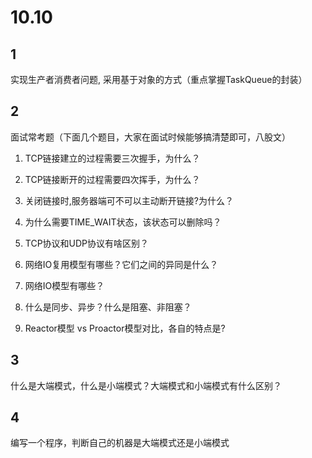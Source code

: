 # 10.10

## 1

实现生产者消费者问题, 采用基于对象的方式（重点掌握TaskQueue的封装）

## 2

面试常考题（下面几个题目，大家在面试时候能够搞清楚即可，八股文）

1. TCP链接建立的过程需要三次握手，为什么？

2. TCP链接断开的过程需要四次挥手，为什么？

3. 关闭链接时,服务器端可不可以主动断开链接?为什么？

4. 为什么需要TIME_WAIT状态，该状态可以删除吗？

5. TCP协议和UDP协议有啥区别？

6. 网络IO复用模型有哪些？它们之间的异同是什么？

7. 网络IO模型有哪些？

8. 什么是同步、异步？什么是阻塞、非阻塞？

9. Reactor模型 vs Proactor模型对比，各自的特点是?

## 3

什么是大端模式，什么是小端模式？大端模式和小端模式有什么区别？

## 4

编写一个程序，判断自己的机器是大端模式还是小端模式
